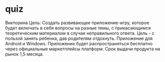 # quiz
Викторина
        Цель: Создать развивающее приложение-игру, которое будет включать в себя вопросы на разные темы, с      прикасающимся теоретическим материалом в случае неправильного ответа. Цель - с пользой занять ребенка, дав родителям отдохнуть.
        Приложение для Android и Windows.
        Приложение будет распространяться бесплатно через официальные маркетплейсы платформ.
        Срок выдачи продукта на рынок 1,5 месяца.
